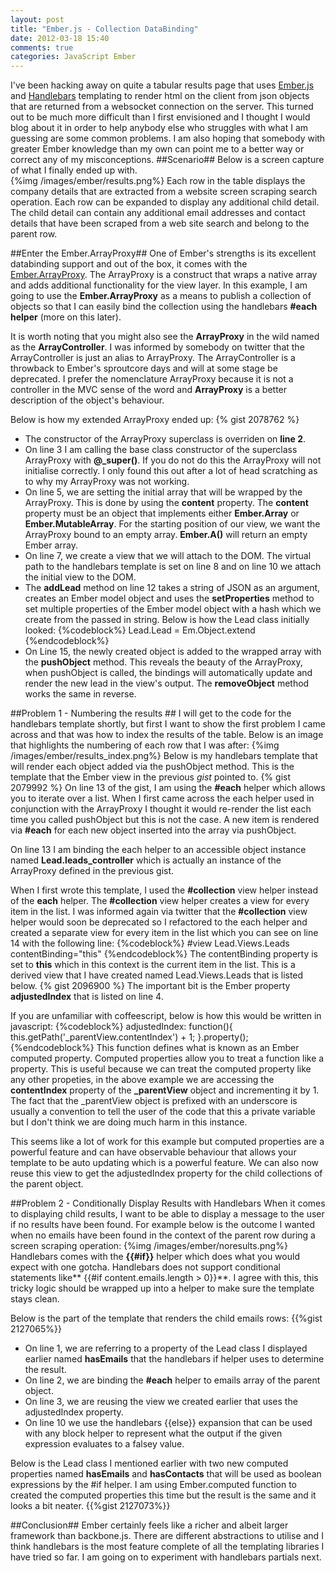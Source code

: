 ```yaml
---
layout: post
title: "Ember.js - Collection DataBinding"
date: 2012-03-18 15:40
comments: true
categories: JavaScript Ember
---
```

I've been hacking away on quite a tabular results page that uses <a href="http://emberjs.com/">Ember.js</a> and <a href="http://www.handlebarsjs.com">Handlebars</a> templating to render html on the client from json objects that are returned from a websocket connection on the server.  This turned out to be much more difficult than I first envisioned and I thought I would blog about it in order to help anybody else who struggles with what I am guessing are some common problems.  I am also hoping that somebody with greater Ember knowledge than my own can point me to a better way or correct any of my misconceptions.
##Scenario##
Below is a screen capture of what I finally ended up with.  
{%img /images/ember/results.png%}
Each row in the table displays the company details that are extracted from a website screen scraping search operation.  Each row can be expanded to display any additional child detail.  The child detail can contain any additional email addresses and contact details that have been scraped from a web site search and belong to the parent row.

##Enter the Ember.ArrayProxy##
One of Ember's strengths is its excellent databinding support and out of the box, it comes with the <a target="_blank" href="http://ember-docs.herokuapp.com/symbols/Ember.ArrayProxy.html">Ember.ArrayProxy</a>.  The ArrayProxy is a construct that wraps a native array and adds additional functionality for the view layer.  In this example, I am going to use the **Ember.ArrayProxy** as a means to publish a collection of objects so that I can easily bind the collection using the handlebars **#each helper** (more on this later). 

It is worth noting that you might also see the **ArrayProxy** in the wild named as the **ArrayController**.  I was informed by somebody on twitter that the ArrayController is just an alias to ArrayProxy.  The ArrayController is a throwback to Ember's sproutcore days and will at some stage be deprecated.  I prefer the nomenclature ArrayProxy because it is not a controller in the MVC sense of the word and **ArrayProxy** is a better description of the object's behaviour.

Below is how my extended ArrayProxy ended up:
{% gist 2078762 %}

- The constructor of the ArrayProxy superclass is overriden on **line 2**.
- On line 3 I am calling the base class constructor of the superclass ArrayProxy with **@_super()**.  If you do not do this the ArrayProxy will not initialise correctly.  I only found this out after a lot of head scratching as to why my ArrayProxy was not working.
- On line 5, we are setting the initial array that will be wrapped by the ArrayProxy.  This is done by using the **content** property. The **content** property must be an object that implements either **Ember.Array** or **Ember.MutableArray**.  For the starting position of our view, we want the ArrayProxy bound to an empty array.  **Ember.A()** will return an empty Ember array.
- On line 7, we create a view that we will attach to the DOM.  The virtual path to the handlebars template is set on line 8 and on line 10 we attach the initial view to the DOM.
- The **addLead** method on line 12 takes a string of JSON as an argument, creates an Ember model object and uses the **setProperties** method to set multiple properties of the Ember model object with a hash which we create from the passed in string.
Below is how the Lead class initially looked:
{%codeblock%}
Lead.Lead = Em.Object.extend
{%endcodeblock%}
- On Line 15, the newly created object is added to the wrapped array with the **pushObject** method.  This reveals the beauty of the ArrayProxy, when pushObject is called, the bindings will automatically update and render the new lead in the view's output.  The **removeObject** method works the same in reverse.

##Problem 1 - Numbering the results ##
I will get to the code for the handlebars template shortly, but first I want to show the first problem I came across and that was how to index the results of the table.  Below is an image that highlights the numbering of each row that I was after:
{%img /images/ember/results_index.png%}
Below is my handlebars template that will render each object added via the pushObject method. This is the template that the Ember view in the previous *gist* pointed to.
{% gist 2079992 %}
On line 13 of the gist, I am using the **#each** helper which allows you to iterate over a list.  When I first came across the each helper used in conjunction with the ArrayProxy I thought it would re-render the list each time you called pushObject but this is not the case.  A new item is rendered via **#each** for each new object inserted into the array via pushObject.  

On line 13 I am binding the each helper to an accessible object instance named **Lead.leads_controller** which is actually an instance of the ArrayProxy defined in the previous gist.  

When I first wrote this template, I used the **#collection** view helper instead of the **each** helper.  The **#collection** view helper creates a view for every item in the list.  I was informed again via twitter that the **#collection** view helper would soon be deprecated so I refactored to the each helper and created a separate view for every item in the list which you can see on line 14 with the following line:
{%codeblock%}
#view Lead.Views.Leads contentBinding="this"
{%endcodeblock%}
The contentBinding property is set to **this** which in this context is the current item in the list.  This is a derived view that I have created named Lead.Views.Leads that is listed below.
{% gist 2096900 %}
The important bit is the Ember property **adjustedIndex** that is listed on line 4.  

If you are unfamiliar with coffeescript, below is how this would be written in javascript:
{%codeblock%}
adjustedIndex: function(){
                 this.getPath('_parentView.contentIndex') + 1;
               }.property();
{%endcodeblock%}
This function defines what is known as an Ember computed property.  Computed properties allow you to treat a function like a property. This is useful because we can treat the computed property like any other propeties, in the above example we are accessing the **contentIndex** property of the **_parentView** object and incrementing it by 1.  The fact that the _parentView object is prefixed with an underscore is usually a convention to tell the user of the code that this a private variable but I don't think we are doing much harm in this instance.

This seems like a lot of work for this example but computed properties are a powerful feature and can have observable behaviour that allows your template to be auto updating which is a powerful feature.  We can also now reuse this view to get the adjustedIndex property for the child collections of the parent object.

##Problem 2 - Conditionally Display Results with Handlebars
When it comes to displaying child results, I want to be able to display a message to the user if no results have been found.  For example below is the outcome I wanted when no emails have been found in the context of the parent row during a screen scraping operation:
{%img /images/ember/noresults.png%}
Handlebars comes with the **{{#if}}** helper which does what you would expect with one gotcha.  Handlebars does not support conditional statements like** {{#if content.emails.length > 0}}**.  I agree with this, this tricky logic should be wrapped up into a helper to make sure the template stays clean.

Below is the part of the template that renders the child emails rows:
{{%gist 2127065%}}

- On line 1, we are referring to a property of the Lead class I displayed earlier named **hasEmails** that the handlebars if helper uses to determine the result. 
- On line 2, we are binding the **#each** helper to emails array of the parent object.
- On line 3, we are reusing the view we created earlier that uses the adjustedIndex property.
- On line 10 we use the handlebars {{else}} expansion that can be used with any block helper to represent what the output if the given expression evaluates to a falsey value.

Below is the Lead class I mentioned earlier with two new computed properties named **hasEmails** and **hasContacts** that will be used as boolean expressions by the #if helper.  I am using Ember.computed function to created the computed properties this time but the result is the same and it looks a bit neater.
{{%gist 2127073%}}

##Conclusion##
Ember certainly feels like a richer and albeit larger framework than backbone.js.  There are different abstractions to utilise and I think handlebars is the most feature complete of all the templating libraries I have tried so far.  I am going on to experiment with handlebars partials next.